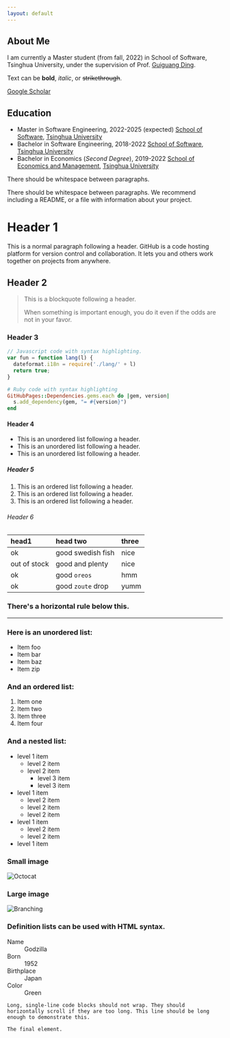 ```yaml
---
layout: default
---
```


## About Me

I am currently a Master student (from fall, 2022) in School of Software, Tsinghua University, under the supervision of Prof. [Guiguang Ding](https://www.thss.tsinghua.edu.cn/en/faculty/guiguangding.htm).
<!-- My research interests lie in deep and scientific learning, especially science-inspired model architectures. My research goal is to model this ever-changing and non-stationary world through scientific and interpretable deep models. Besides, I also devote myself to promoting research to valuable real-world applications. -->

Text can be **bold**, _italic_, or ~~strikethrough~~.

[Google Scholar](https://scholar.google.com/citations?user=QuzdK0MAAAAJ)

## Education

*   Master in Software Engineering, 2022-2025 (expected)
    [School of Software](https://www.thss.tsinghua.edu.cn/en/index.htm), [Tsinghua University](https://www.tsinghua.edu.cn/en/)
*   Bachelor in Software Engineering, 2018-2022
    [School of Software](https://www.thss.tsinghua.edu.cn/en/index.htm), [Tsinghua University](https://www.tsinghua.edu.cn/en/)
*   Bachelor in Economics (_Second Degree_), 2019-2022
    [School of Economics and Management](https://www.sem.tsinghua.edu.cn/en/), [Tsinghua University](https://www.tsinghua.edu.cn/en/)
<!-- *   This is an unordered list following a header.
*   This is an unordered list following a header. -->


There should be whitespace between paragraphs.

There should be whitespace between paragraphs. We recommend including a README, or a file with information about your project.

# Header 1

This is a normal paragraph following a header. GitHub is a code hosting platform for version control and collaboration. It lets you and others work together on projects from anywhere.

## Header 2

> This is a blockquote following a header.
>
> When something is important enough, you do it even if the odds are not in your favor.

### Header 3

```js
// Javascript code with syntax highlighting.
var fun = function lang(l) {
  dateformat.i18n = require('./lang/' + l)
  return true;
}
```

```ruby
# Ruby code with syntax highlighting
GitHubPages::Dependencies.gems.each do |gem, version|
  s.add_dependency(gem, "= #{version}")
end
```

#### Header 4

*   This is an unordered list following a header.
*   This is an unordered list following a header.
*   This is an unordered list following a header.

##### Header 5

1.  This is an ordered list following a header.
2.  This is an ordered list following a header.
3.  This is an ordered list following a header.

###### Header 6

| head1        | head two          | three |
|:-------------|:------------------|:------|
| ok           | good swedish fish | nice  |
| out of stock | good and plenty   | nice  |
| ok           | good `oreos`      | hmm   |
| ok           | good `zoute` drop | yumm  |

### There's a horizontal rule below this.

* * *

### Here is an unordered list:

*   Item foo
*   Item bar
*   Item baz
*   Item zip

### And an ordered list:

1.  Item one
1.  Item two
1.  Item three
1.  Item four

### And a nested list:

- level 1 item
  - level 2 item
  - level 2 item
    - level 3 item
    - level 3 item
- level 1 item
  - level 2 item
  - level 2 item
  - level 2 item
- level 1 item
  - level 2 item
  - level 2 item
- level 1 item

### Small image

![Octocat](https://github.githubassets.com/images/icons/emoji/octocat.png)

### Large image

![Branching](https://guides.github.com/activities/hello-world/branching.png)


### Definition lists can be used with HTML syntax.

<dl>
<dt>Name</dt>
<dd>Godzilla</dd>
<dt>Born</dt>
<dd>1952</dd>
<dt>Birthplace</dt>
<dd>Japan</dd>
<dt>Color</dt>
<dd>Green</dd>
</dl>

```
Long, single-line code blocks should not wrap. They should horizontally scroll if they are too long. This line should be long enough to demonstrate this.
```

```
The final element.
```
